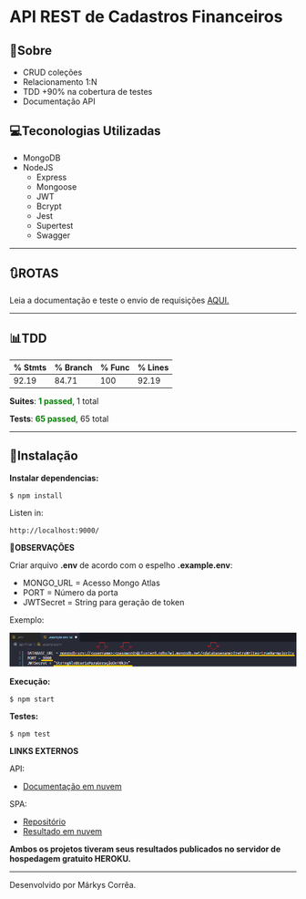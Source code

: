 # API REST de Cadastros Financeiros

## 🔖Sobre

- CRUD coleções
- Relacionamento 1:N
- TDD +90% na cobertura de testes
- Documentação API

## 💻Teconologias Utilizadas
- MongoDB
- NodeJS
    - Express
    - Mongoose
    - JWT
    - Bcrypt
    - Jest
    - Supertest
    - Swagger


---
## 🔃**ROTAS**

Leia a documentação e teste o envio de requisições [AQUI.](https://api-finan.herokuapp.com/api-docs/)

---

## 📊**TDD**
| % Stmts  | % Branch  | % Func | % Lines
| -------- |-----------|--------|--------
| 92.19    | 84.71     | 100    | 92.19

**Suites**: <font color="green">**1 passed**</font>, 1 total

**Tests**: <font color="green">**65 passed**</font>, 65 total

---

## 💾Instalação

**Instalar dependencias:**

```shell
$ npm install
```
Listen in: 

```
http://localhost:9000/
```
**📌OBSERVAÇÕES**

Criar arquivo **.env** de acordo com o espelho **.example.env**:


- MONGO_URL = Acesso Mongo Atlas
- PORT = Número da porta
- JWTSecret = String para geração de token

Exemplo: 

<img src='./src/assets/img/example-env.png'>

**Execução:**

```shell
$ npm start
```

**Testes:**

```shell
$ npm test
```

**LINKS EXTERNOS**

API:

- [Documentação em nuvem](https://back-finan.herokuapp.com/api-docs/)

SPA:
- [Repositório](https://github.com/markyscorrea/front-finan)
- [Resultado em nuvem](https://front-finan.herokuapp.com/login)


**Ambos os projetos tiveram seus resultados publicados no servidor de hospedagem gratuito HEROKU.**

---

Desenvolvido por Márkys Corrêa.
